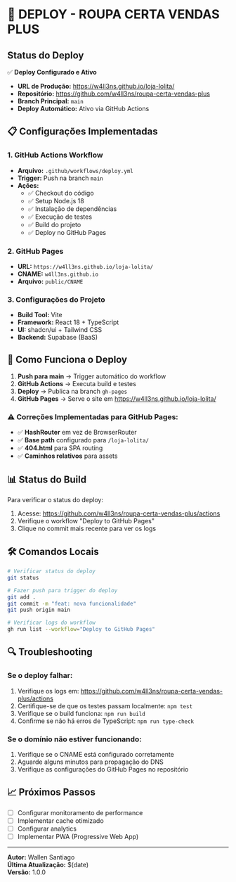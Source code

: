 # 🚀 DEPLOY - ROUPA CERTA VENDAS PLUS

## Status do Deploy

✅ **Deploy Configurado e Ativo**

- **URL de Produção:** https://w4ll3ns.github.io/loja-lolita/
- **Repositório:** https://github.com/w4ll3ns/roupa-certa-vendas-plus
- **Branch Principal:** `main`
- **Deploy Automático:** Ativo via GitHub Actions

## 📋 Configurações Implementadas

### 1. GitHub Actions Workflow
- **Arquivo:** `.github/workflows/deploy.yml`
- **Trigger:** Push na branch `main`
- **Ações:**
  - ✅ Checkout do código
  - ✅ Setup Node.js 18
  - ✅ Instalação de dependências
  - ✅ Execução de testes
  - ✅ Build do projeto
  - ✅ Deploy no GitHub Pages

### 2. GitHub Pages
- **URL:** `https://w4ll3ns.github.io/loja-lolita/`
- **CNAME:** `w4ll3ns.github.io`
- **Arquivo:** `public/CNAME`

### 3. Configurações do Projeto
- **Build Tool:** Vite
- **Framework:** React 18 + TypeScript
- **UI:** shadcn/ui + Tailwind CSS
- **Backend:** Supabase (BaaS)

## 🔧 Como Funciona o Deploy

1. **Push para main** → Trigger automático do workflow
2. **GitHub Actions** → Executa build e testes
3. **Deploy** → Publica na branch `gh-pages`
4. **GitHub Pages** → Serve o site em https://w4ll3ns.github.io/loja-lolita/

### ⚠️ Correções Implementadas para GitHub Pages:
- ✅ **HashRouter** em vez de BrowserRouter
- ✅ **Base path** configurado para `/loja-lolita/`
- ✅ **404.html** para SPA routing
- ✅ **Caminhos relativos** para assets

## 📊 Status do Build

Para verificar o status do deploy:
1. Acesse: https://github.com/w4ll3ns/roupa-certa-vendas-plus/actions
2. Verifique o workflow "Deploy to GitHub Pages"
3. Clique no commit mais recente para ver os logs

## 🛠️ Comandos Locais

```bash
# Verificar status do deploy
git status

# Fazer push para trigger do deploy
git add .
git commit -m "feat: nova funcionalidade"
git push origin main

# Verificar logs do workflow
gh run list --workflow="Deploy to GitHub Pages"
```

## 🔍 Troubleshooting

### Se o deploy falhar:
1. Verifique os logs em: https://github.com/w4ll3ns/roupa-certa-vendas-plus/actions
2. Certifique-se de que os testes passam localmente: `npm test`
3. Verifique se o build funciona: `npm run build`
4. Confirme se não há erros de TypeScript: `npm run type-check`

### Se o domínio não estiver funcionando:
1. Verifique se o CNAME está configurado corretamente
2. Aguarde alguns minutos para propagação do DNS
3. Verifique as configurações do GitHub Pages no repositório

## 📈 Próximos Passos

- [ ] Configurar monitoramento de performance
- [ ] Implementar cache otimizado
- [ ] Configurar analytics
- [ ] Implementar PWA (Progressive Web App)

---

**Autor:** Wallen Santiago  
**Última Atualização:** $(date)  
**Versão:** 1.0.0
